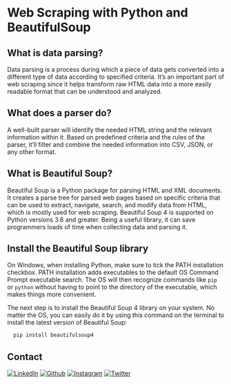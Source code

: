# Web Scraping with Python and BeautifulSoup

## What is data parsing?
Data parsing is a process during which a piece of data gets converted into a different type of data according to specified criteria. It’s an important part of web scraping since it helps transform raw HTML data into a more easily readable format that can be understood and analyzed.

## What does a parser do?
A well-built parser will identify the needed HTML string and the relevant information within it. Based on predefined criteria and the rules of the parser, it’ll filter and combine the needed information into CSV, JSON, or any other format.


## What is Beautiful Soup?
Beautiful Soup is a Python package for parsing HTML and XML documents. It creates a parse tree for parsed web pages based on specific criteria that can be used to extract, navigate, search, and modify data from HTML, which is mostly used for web scraping. Beautiful Soup 4 is supported on Python versions 3.6 and greater. Being a useful library, it can save programmers loads of time when collecting data and parsing it.

## Install the Beautiful Soup library
On Windows, when installing Python, make sure to tick the PATH installation checkbox. PATH installation adds executables to the default OS Command Prompt executable search. The OS will then recognize commands like `pip` or `python` without having to point to the directory of the executable, which makes things more convenient.

The next step is to install the Beautiful Soup 4 library on your system. No matter the OS, you can easily do it by using this command on the terminal to install the latest version of Beautiful Soup:

```bash
  pip install beautifulsoup4
```

## Contact

[<img target="_blank" src="https://img.icons8.com/bubbles/100/000000/linkedin.png" title="LinkedIn">](https://www.linkedin.com/in/shubhambhatia2103/) [<img target="_blank" src="https://img.icons8.com/bubbles/100/000000/github.png" title="Github">](https://github.com/shubhambhatia2103) [<img target="_blank" src="https://img.icons8.com/bubbles/100/000000/instagram-new.png" title="Instagram">](https://instagram.com/6eingshubham) [<img target="_blank" src="https://img.icons8.com/bubbles/100/000000/twitter-squared.png" title="Twitter">](https://twitter.com/whoodattboyy)
